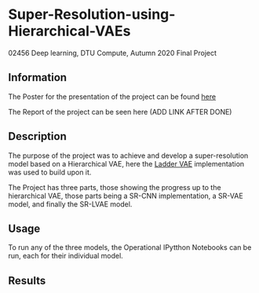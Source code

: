 # Super-Resolution-using-Hierarchical-VAEs
02456 Deep learning, DTU Compute, Autumn 2020 Final Project

## Information
The Poster for the presentation of the project can be found [here](https://drive.google.com/file/d/1PAjXkpzTdpXvj-FqD9X0VJgSfBkV3lkJ/view?usp=sharing)

The Report of the project can be seen here (ADD LINK AFTER DONE)

## Description
The purpose of the project was to achieve and develop a super-resolution model based on a Hierarchical VAE, here the [Ladder VAE](https://github.com/addtt/ladder-vae-pytorch) implementation was used to build upon it.

The Project has three parts, those showing the progress up to the hierarchical VAE, those parts being a SR-CNN implementation, a SR-VAE model, and finally the SR-LVAE model.

## Usage
To run any of the three models, the Operational IPytthon Notebooks can be run, each for their individual model.

## Results


